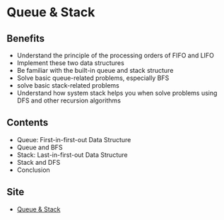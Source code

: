# Queue & Stack

## Benefits
- Understand the principle of the processing orders of FIFO and LIFO
- Implement these two data structures
- Be familiar with the built-in queue and stack structure
- Solve basic queue-related problems, especially BFS
- solve basic stack-related problems
- Understand how system stack helps you when solve problems using DFS and other recursion algorithms

## Contents
- Queue: First-in-first-out Data Structure
- Queue and BFS
- Stack: Last-in-first-out Data Structure
- Stack and DFS
- Conclusion

## Site
- [Queue & Stack](https://leetcode.com/explore/learn/card/queue-stack/)

